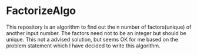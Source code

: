 # FactorizeAlgo
This repository is an algorithm to find out the n number of factors(unique) of another input number. The factors need not to be an integer but should be unique. This not a advised solution, but seems OK for me based on the problem statement which I have decided to write this algorithm.
